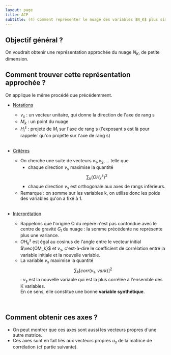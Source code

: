 ```yaml
---
layout: page
title: ACP
subtitle: (4) Comment représenter le nuage des variables $N_K$ plus simplement ? 
---
```


## Objectif général ? 

On voudrait obtenir une représentation approchée du nuage $N_K$, de petite dimension. 

##  Comment trouver cette représentation approchée ? 

On applique le même procédé que précédemment. 

* <u>Notations</u>
  * $v_s$ : un vecteur unitaire, qui donne la direction de l'axe de rang s
  * $M_k$ : un point du nuage
  * $H^s_i$ : projeté de $M_i$ sur l'axe de rang s (l'exposant s est là pour rappeler qu'on projette sur l'axe de rang s) <br/><br/>

* <u>Critères</u>
  * On cherche une suite de vecteurs $v_1, v_2, ...$ telle que 
    * chaque direction $v_s$ maximise la quantité $$\sum_k (OH^s_k)^2$$ 
    * chaque direction $v_s$ est orthogonale aux axes de rangs inférieurs.  
  * Remarque : on somme sur les variables k, on utilise donc les poids des variables qu'on a fixé à 1. <br/><br/> 
  
* <u>Interprétation</u>
  * Rappelons que l'origine O du repère n'est pas confondue avec le centre de gravité $G_I$ du nuage : la somme précédente ne représente plus une variance.  
  * $OH^s_k$ est égal au cosinus de l'angle entre le vecteur initial $\vec{OM_k}$ et $v_s$, c'est-à-dire le coefficient de corrélation entre la variable initiale et la nouvelle variable.   
  * La variable $v_s$ maximise la quantité 
  $$\sum_k [corr(v_s,vark)]^2$$ : 
  $v_s$ est la nouvelle variable qui est la plus corrélée à l'ensemble des K variables.  
    En ce sens, elle constitue une bonne **variable synthétique**.   
    
<br/> 

## Comment obtenir ces axes ? 

* On peut montrer que ces axes sont aussi les vecteurs propres d'une autre matrice. 
* Ces axes sont en fait liés aux vecteurs propres $u_s$ de la matrice de corrélation (cf partie suivante). 
 
